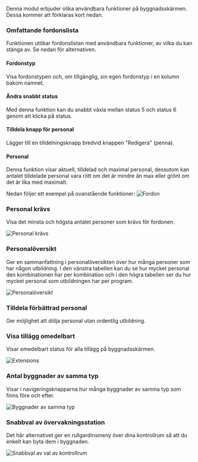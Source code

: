 Denna modul erbjuder olika användbara funktioner på byggnadsskärmen. Dessa kommer att förklaras kort nedan.

### Omfattande fordonslista

Funktionen utökar fordonslistan med användbara funktioner, av vilka du kan stänga av. Se nedan för alternativen.

#### Fordonstyp

Visa fordonstypen och, om tillgänglig, sin egen fordonstyp i en kolumn bakom namnet.

#### Ändra snabbt status

Med denna funktion kan du snabbt växla mellan status 5 och status 6 genom att klicka på status.

#### Tilldela knapp för personal

Lägger till en tilldelningsknapp bredvid knappen "Redigera" (penna).

#### Personal

Denna funktion visar aktuell, tilldelad och maximal personal,
 dessutom kan antalet tilldelade personal vara rött om det är mindre än max eller grönt om det är lika med maximalt.

Nedan följer ett exempel på ovanstående funktioner:
![Fordon](./vehicleList.png)

### Personal krävs

Visa det minsta och högsta antalet personer som krävs för fordonen.

![Personal krävs](./personnelNeeded.png)

### Personalöversikt

Ger en sammanfattning i personalöversikten över hur många personer som har någon utbildning.
I den vänstra tabellen kan du se hur mycket personal den kombinationen har per kombination
 och i den högra tabellen ser du hur mycket personal som utbildningen har per program.

![Personalöversikt](./personnelOverview.png)

### Tilldela förbättrad personal

Ger möjlighet att dölja personal utan ordentlig utbildning.

### Visa tillägg omedelbart

Visar omedelbart status för alla tillägg på byggnadsskärmen.

![Extensions](./expansions.png)

### Antal byggnader av samma typ

Visar i navigeringsknapparna hur många byggnader av samma typ som finns före och efter.

![Byggnader av samma typ](./navigation.png)

### Snabbval av övervakningsstation

Det här alternativet ger en rullgardinsmeny över dina kontrollrum så att du enkelt kan byta dem i byggnaden.

![Snabbval av val av kontrollrum](./dispatchCenter.png)
